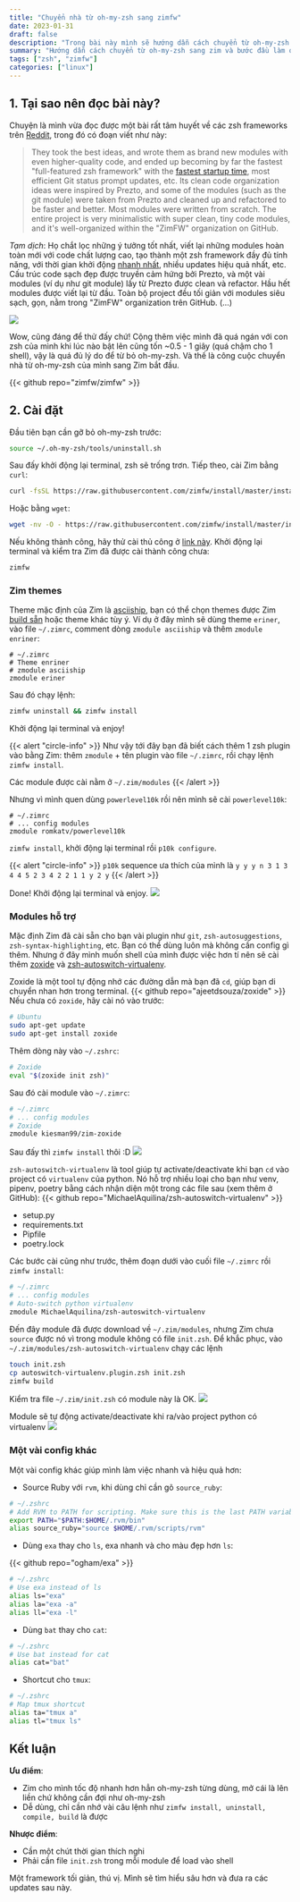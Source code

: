```yaml
---
title: "Chuyển nhà từ oh-my-zsh sang zimfw"
date: 2023-01-31
draft: false
description: "Trong bài này mình sẽ hướng dẫn cách chuyển từ oh-my-zsh sang zim và bước đầu làm quen với framework này"
summary: "Hướng dẫn cách chuyển từ oh-my-zsh sang zim và bước đầu làm quen với framework này"
tags: ["zsh", "zimfw"]
categories: ["linux"]
---
```


## 1. Tại sao nên đọc bài này?

Chuyện là mình vừa đọc được một bài rất tâm huyết về các zsh frameworks trên [Reddit](https://www.reddit.com/r/linuxadmin/comments/rhg7wx/zsh_frameworks/), trong đó có đoạn viết như này:

> They took the best ideas, and wrote them as brand new modules with even higher-quality code, and ended up becoming by far the fastest "full-featured zsh framework" with the [fastest startup time](https://github.com/zimfw/zimfw/wiki/Speed), most efficient Git status prompt updates, etc.
> Its clean code organization ideas were inspired by Prezto, and some of the modules (such as the git module) were taken from Prezto and cleaned up and refactored to be faster and better.
> Most modules were written from scratch.
> The entire project is very minimalistic with super clean, tiny code modules, and it's well-organized within the "ZimFW" organization on GitHub.

_Tạm dịch_: Họ chắt lọc những ý tưởng tốt nhất, viết lại những modules hoàn toàn mới với code chất lượng cao, tạo thành một zsh framework đầy đủ tính năng, với thời gian khởi động [nhanh nhất](https://github.com/zimfw/zimfw/wiki/Speed), nhiều updates hiệu quả nhất, etc.
Cấu trúc code sạch đẹp được truyền cảm hứng bởi Prezto, và một vài modules (ví dụ như git module) lấy từ Prezto được clean và refactor.
Hầu hết modules được viết lại từ đầu.
Toàn bộ project đều tối giản với modules siêu sạch, gọn, nằm trong "ZimFW" organization trên GitHub. (...)

![](./speed.png)

Wow, cũng đáng để thử đấy chứ!
Cộng thêm việc mình đã quá ngán với con zsh của mình khi lúc nào bật lên cũng tốn ~0.5 - 1 giây (quá chậm cho 1 shell), vậy là quá đủ lý do để từ bỏ oh-my-zsh.
Và thế là công cuộc chuyển nhà từ oh-my-zsh của mình sang Zim bắt đầu.

{{< github repo="zimfw/zimfw" >}}

## 2. Cài đặt

Đầu tiên bạn cần gỡ bỏ oh-my-zsh trước:

```bash
source ~/.oh-my-zsh/tools/uninstall.sh
```

Sau đấy khởi động lại terminal, zsh sẽ trống trơn. Tiếp theo, cài Zim bằng `curl`:

```bash
curl -fsSL https://raw.githubusercontent.com/zimfw/install/master/install.zsh | zsh
```

Hoặc bằng `wget`:

```bash
wget -nv -O - https://raw.githubusercontent.com/zimfw/install/master/install.zsh | zsh
```

Nếu không thành công, hãy thử cài thủ công ở [link này](https://zimfw.sh/docs/install/).
Khởi động lại terminal và kiểm tra Zim đã được cài thành công chưa:

```bash
zimfw
```

### Zim themes

Theme mặc định của Zim là [asciiship](https://github.com/zimfw/asciiship), bạn có thể chọn themes được Zim [build sẵn](https://zimfw.sh/docs/themes/) hoặc theme khác tùy ý.
Ví dụ ở đây mình sẽ dùng theme `eriner`, vào file `~/.zimrc`, comment dòng `zmodule asciiship` và thêm `zmodule enriner`:

```
# ~/.zimrc
# Theme enriner
# zmodule asciiship
zmodule eriner
```

Sau đó chạy lệnh:

```bash
zimfw uninstall && zimfw install
```

Khởi động lại terminal và enjoy!

{{< alert "circle-info" >}}
Như vậy tới đây bạn đã biết cách thêm 1 zsh plugin vào bằng Zim: thêm `zmodule` + tên plugin vào file `~/.zimrc`, rồi chạy lệnh `zimfw install`.

Các module được cài nằm ở `~/.zim/modules`
{{< /alert >}}

Nhưng vì mình quen dùng `powerlevel10k` rồi nên mình sẽ cài `powerlevel10k`:

```
# ~/.zimrc
# ... config modules
zmodule romkatv/powerlevel10k
```

`zimfw install`, khởi động lại terminal rồi `p10k configure`.

{{< alert "circle-info" >}}
`p10k` sequence ưa thích của mình là `y y y n 3 1 3 4 4 5 2 3 4 2 2 1 1 y 2 y`
{{< /alert >}}

Done! Khởi động lại terminal và enjoy.
![](./p10k.png)

### Modules hỗ trợ

Mặc định Zim đã cài sẵn cho bạn vài plugin như `git`, `zsh-autosuggestions`, `zsh-syntax-highlighting`, etc.
Bạn có thể dùng luôn mà không cần config gì thêm.
Nhưng ở đây mình muốn shell của mình được việc hơn tí nên sẽ cài thêm [zoxide](https://github.com/ajeetdsouza/zoxide) và [zsh-autoswitch-virtualenv](https://github.com/MichaelAquilina/zsh-autoswitch-virtualenv).

Zoxide là một tool tự động nhớ các đường dẫn mà bạn đã `cd`, giúp bạn di chuyển nhan hơn trong terminal.
{{< github repo="ajeetdsouza/zoxide" >}}
Nếu chưa có `zoxide`, hãy cài nó vào trước:

```bash
# Ubuntu
sudo apt-get update
sudo apt-get install zoxide
```

Thêm dòng này vào `~/.zshrc`:

```bash
# Zoxide
eval "$(zoxide init zsh)"
```

Sau đó cài module vào `~/.zimrc`:

```bash
# ~/.zimrc
# ... config modules
# Zoxide
zmodule kiesman99/zim-zoxide
```

Sau đấy thì `zimfw install` thôi :D
![](./zoxide.webp)

`zsh-autoswitch-virtualenv` là tool giúp tự activate/deactivate khi bạn `cd` vào project có `virtualenv` của python.
Nó hỗ trợ nhiều loại cho bạn như venv, pipenv, poetry bằng cách nhận diện một trong các file sau (xem thêm ở GitHub):
{{< github repo="MichaelAquilina/zsh-autoswitch-virtualenv" >}}

- setup.py
- requirements.txt
- Pipfile
- poetry.lock

Các bước cài cũng như trước, thêm đoạn dưới vào cuối file `~/.zimrc` rồi `zimfw install`:

```bash
# ~/.zimrc
# ... config modules
# Auto-switch python virtualenv
zmodule MichaelAquilina/zsh-autoswitch-virtualenv
```

Đến đây module đã được download về `~/.zim/modules`, nhưng Zim chưa `source` được nó vì trong module không có file `init.zsh`.
Để khắc phục, vào `~/.zim/modules/zsh-autoswitch-virtualenv` chạy các lệnh

```bash
touch init.zsh
cp autoswitch-virtualenv.plugin.zsh init.zsh
zimfw build
```

Kiểm tra file `~/.zim/init.zsh` có module này là OK.
![](./initzsh.png)

Module sẽ tự động activate/deactivate khi ra/vào project python có virtualenv
![](./autoswitch.gif)

### Một vài config khác

Một vài config khác giúp mình làm việc nhanh và hiệu quả hơn:

- Source Ruby với `rvm`, khi dùng chỉ cần gõ `source_ruby`:

```bash
# ~/.zshrc
# Add RVM to PATH for scripting. Make sure this is the last PATH variable change.
export PATH="$PATH:$HOME/.rvm/bin"
alias source_ruby="source $HOME/.rvm/scripts/rvm"
```

- Dùng `exa` thay cho `ls`, exa nhanh và cho màu đẹp hơn `ls`:

{{< github repo="ogham/exa" >}}

```bash
# ~/.zshrc
# Use exa instead of ls
alias ls="exa"
alias la="exa -a"
alias ll="exa -l"
```

- Dùng `bat` thay cho `cat`:

```zsh
# ~/.zshrc
# Use bat instead for cat
alias cat="bat"
```

- Shortcut cho `tmux`:

```zsh
# ~/.zshrc
# Map tmux shortcut
alias ta="tmux a"
alias tl="tmux ls"
```

## Kết luận

**Ưu điểm**:

- Zim cho mình tốc độ nhanh hơn hẳn oh-my-zsh từng dùng, mở cái là lên liền chứ không cần đợi như oh-my-zsh
- Dễ dùng, chỉ cần nhớ vài câu lệnh như `zimfw install, uninstall, compile, build` là được

**Nhược điểm**:

- Cần một chút thời gian thích nghi
- Phải cần file `init.zsh` trong mỗi module để load vào shell

Một framework tối giản, thú vị. Mình sẽ tìm hiểu sâu hơn và đưa ra các updates sau này.
